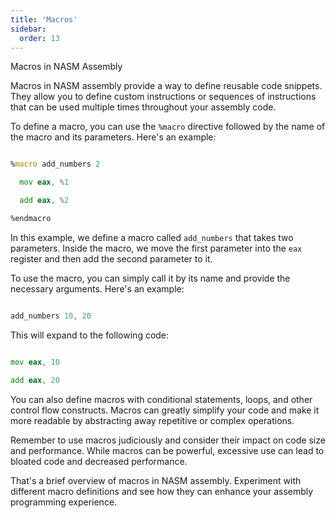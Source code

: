 ```yaml
---
title: 'Macros'
sidebar:
  order: 13
---
```


 Macros in NASM Assembly



Macros in NASM assembly provide a way to define reusable code snippets. They allow you to define custom instructions or sequences of instructions that can be used multiple times throughout your assembly code.



To define a macro, you can use the `%macro` directive followed by the name of the macro and its parameters. Here's an example:



```asm

%macro add_numbers 2

  mov eax, %1

  add eax, %2

%endmacro

```



In this example, we define a macro called `add_numbers` that takes two parameters. Inside the macro, we move the first parameter into the `eax` register and then add the second parameter to it.



To use the macro, you can simply call it by its name and provide the necessary arguments. Here's an example:



```asm

add_numbers 10, 20

```



This will expand to the following code:



```asm

mov eax, 10

add eax, 20

```



You can also define macros with conditional statements, loops, and other control flow constructs. Macros can greatly simplify your code and make it more readable by abstracting away repetitive or complex operations.



Remember to use macros judiciously and consider their impact on code size and performance. While macros can be powerful, excessive use can lead to bloated code and decreased performance.



That's a brief overview of macros in NASM assembly. Experiment with different macro definitions and see how they can enhance your assembly programming experience.
